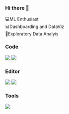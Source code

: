 ### Hi there 👋
💻ML Enthusiast<br />
📊Dashboarding and DataViz<br />
🔎Exploratory Data Analyis<br />

### Code
![](https://img.shields.io/badge/Code-Python-informational?style=flat&logo=python&logoColor=white&color=2bbc8a)
![](https://img.shields.io/badge/Code-R-informational?style=flat&logo=R&logoColor=white&color=2bbc8a)

### Editor
![](https://img.shields.io/badge/Editor-Anaconda-informational?style=flat&logo=anaconda&logoColor=white&color=2bbc8a)
![](https://img.shields.io/badge/Editor-RStudio-informational?style=flat&logo=rstudio&logoColor=white&color=2bbc8a)

### Tools
![](https://img.shields.io/badge/Tools-MS_SQL_Server-informational?style=flat&logo=microsoft-sql-server&logoColor=white&color=2bbc8a)


<!--
**kaanmtl/kaanmtl** is a ✨ _special_ ✨ repository because its `README.md` (this file) appears on your GitHub profile.


